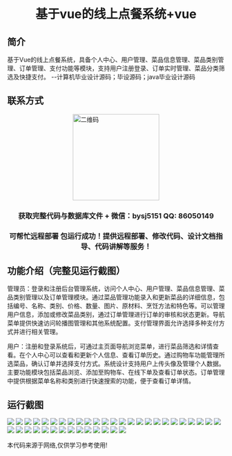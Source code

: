 <p><h1 align="center">基于vue的线上点餐系统+vue</h1></p>

## 简介
基于Vue的线上点餐系统，具备个人中心、用户管理、菜品信息管理、菜品类别管理、订单管理、支付功能等模块，支持用户注册登录、订单实时管理、菜品分类筛选及快捷支付。    --计算机毕业设计源码；毕设源码；java毕业设计源码


## 联系方式
<img src="https://bs-1329754181.cos.ap-shanghai.myqcloud.com/wx.jpg" alt="二维码" style="display: block; margin: 0 auto;" width="200px">
<p><h3 align="center">获取完整代码与数据库文件 + 微信：bysj5151 QQ: 86050149</h3></p>
<p><h3 align="center">可帮忙远程部署 包运行成功！提供远程部署、修改代码、设计文档指导、代码讲解等服务！</h3></p>

## 功能介绍（完整见运行截图）
管理员：登录和注册后台管理系统，访问个人中心、用户管理、菜品信息管理、菜品类别管理以及订单管理模块。通过菜品管理功能录入和更新菜品的详细信息，包括编号、名称、类别、价格、数量、图片、原材料、烹饪方法和特色等。可以管理用户信息，添加或修改菜品类别，通过订单管理进行订单的审核和状态更新。导航菜单提供快速访问轮播图管理和其他系统配置。支付管理界面允许选择多种支付方式并进行相关管理。

用户：注册和登录系统后，可通过主页面导航浏览菜单，进行菜品筛选和详情查看。在个人中心可以查看和更新个人信息、查看订单历史。通过购物车功能管理所选菜品，确认订单并选择支付方式。系统设计支持用户上传头像及管理个人数据。主要功能模块包括菜品浏览、添加至购物车、在线下单及查看订单状态。订单管理中提供根据菜单名称和类别进行快速搜索的功能，便于查看订单详情。


## 运行截图
![](https://bs-1329754181.cos.ap-shanghai.myqcloud.com/ssm/OnlineOrderingSystem1/img/001.jpg)
![](https://bs-1329754181.cos.ap-shanghai.myqcloud.com/ssm/OnlineOrderingSystem1/img/002.jpg)
![](https://bs-1329754181.cos.ap-shanghai.myqcloud.com/ssm/OnlineOrderingSystem1/img/003.jpg)
![](https://bs-1329754181.cos.ap-shanghai.myqcloud.com/ssm/OnlineOrderingSystem1/img/004.jpg)
![](https://bs-1329754181.cos.ap-shanghai.myqcloud.com/ssm/OnlineOrderingSystem1/img/005.jpg)
![](https://bs-1329754181.cos.ap-shanghai.myqcloud.com/ssm/OnlineOrderingSystem1/img/006.jpg)
![](https://bs-1329754181.cos.ap-shanghai.myqcloud.com/ssm/OnlineOrderingSystem1/img/007.jpg)
![](https://bs-1329754181.cos.ap-shanghai.myqcloud.com/ssm/OnlineOrderingSystem1/img/008.jpg)
![](https://bs-1329754181.cos.ap-shanghai.myqcloud.com/ssm/OnlineOrderingSystem1/img/009.jpg)
![](https://bs-1329754181.cos.ap-shanghai.myqcloud.com/ssm/OnlineOrderingSystem1/img/010.jpg)
![](https://bs-1329754181.cos.ap-shanghai.myqcloud.com/ssm/OnlineOrderingSystem1/img/011.jpg)
![](https://bs-1329754181.cos.ap-shanghai.myqcloud.com/ssm/OnlineOrderingSystem1/img/012.jpg)
![](https://bs-1329754181.cos.ap-shanghai.myqcloud.com/ssm/OnlineOrderingSystem1/img/013.jpg)
![](https://bs-1329754181.cos.ap-shanghai.myqcloud.com/ssm/OnlineOrderingSystem1/img/014.jpg)
![](https://bs-1329754181.cos.ap-shanghai.myqcloud.com/ssm/OnlineOrderingSystem1/img/015.jpg)
![](https://bs-1329754181.cos.ap-shanghai.myqcloud.com/ssm/OnlineOrderingSystem1/img/016.jpg)
![](https://bs-1329754181.cos.ap-shanghai.myqcloud.com/ssm/OnlineOrderingSystem1/img/017.jpg)
![](https://bs-1329754181.cos.ap-shanghai.myqcloud.com/ssm/OnlineOrderingSystem1/img/018.jpg)
![](https://bs-1329754181.cos.ap-shanghai.myqcloud.com/ssm/OnlineOrderingSystem1/img/019.jpg)
![](https://bs-1329754181.cos.ap-shanghai.myqcloud.com/ssm/OnlineOrderingSystem1/img/020.jpg)
![](https://bs-1329754181.cos.ap-shanghai.myqcloud.com/ssm/OnlineOrderingSystem1/img/021.jpg)
![](https://bs-1329754181.cos.ap-shanghai.myqcloud.com/ssm/OnlineOrderingSystem1/img/022.jpg)
![](https://bs-1329754181.cos.ap-shanghai.myqcloud.com/ssm/OnlineOrderingSystem1/img/023.jpg)
![](https://bs-1329754181.cos.ap-shanghai.myqcloud.com/ssm/OnlineOrderingSystem1/img/024.jpg)
![](https://bs-1329754181.cos.ap-shanghai.myqcloud.com/ssm/OnlineOrderingSystem1/img/025.jpg)
![](https://bs-1329754181.cos.ap-shanghai.myqcloud.com/ssm/OnlineOrderingSystem1/img/026.jpg)
![](https://bs-1329754181.cos.ap-shanghai.myqcloud.com/ssm/OnlineOrderingSystem1/img/027.jpg)
![](https://bs-1329754181.cos.ap-shanghai.myqcloud.com/ssm/OnlineOrderingSystem1/img/028.jpg)
![](https://bs-1329754181.cos.ap-shanghai.myqcloud.com/ssm/OnlineOrderingSystem1/img/029.jpg)
![](https://bs-1329754181.cos.ap-shanghai.myqcloud.com/ssm/OnlineOrderingSystem1/img/030.jpg)
![](https://bs-1329754181.cos.ap-shanghai.myqcloud.com/ssm/OnlineOrderingSystem1/img/031.jpg)
![](https://bs-1329754181.cos.ap-shanghai.myqcloud.com/ssm/OnlineOrderingSystem1/img/032.jpg)
![](https://bs-1329754181.cos.ap-shanghai.myqcloud.com/ssm/OnlineOrderingSystem1/img/033.jpg)
![](https://bs-1329754181.cos.ap-shanghai.myqcloud.com/ssm/OnlineOrderingSystem1/img/034.jpg)
![](https://bs-1329754181.cos.ap-shanghai.myqcloud.com/ssm/OnlineOrderingSystem1/img/035.jpg)
![](https://bs-1329754181.cos.ap-shanghai.myqcloud.com/ssm/OnlineOrderingSystem1/img/036.jpg)
![](https://bs-1329754181.cos.ap-shanghai.myqcloud.com/ssm/OnlineOrderingSystem1/img/037.jpg)
![](https://bs-1329754181.cos.ap-shanghai.myqcloud.com/ssm/OnlineOrderingSystem1/img/038.jpg)
![](https://bs-1329754181.cos.ap-shanghai.myqcloud.com/ssm/OnlineOrderingSystem1/img/039.jpg)

<p>本代码来源于网络,仅供学习参考使用!</p>
